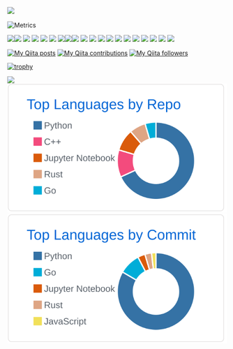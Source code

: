 ![](https://komarev.com/ghpvc/?username=T-Sumida)

![Metrics](https://metrics.lecoq.io/T-Sumida?template=classic&config.timezone=Asia%2FTokyo)



<img src="https://img.shields.io/badge/C Lang-222222.svg?logo=c&style=plastic"><img src="https://img.shields.io/badge/C++-00599C.svg?logo=c%2B%2B&style=plastic"> <img src="https://img.shields.io/badge/Python-f9d64e.svg?logo=python&style=plastic"> <img src="https://img.shields.io/badge/-Go-76E1FE.svg?logo=go&style=plastic"> <img src="https://img.shields.io/badge/Julia-a577bd.svg?logo=julia&style=plastic"> <img src="https://img.shields.io/badge/-Rust-000000.svg?logo=rust&style=plastic"> <img src="https://img.shields.io/badge/MATLAB-0076A8.svg?logo=mathworks&style=plastic"><img src="https://img.shields.io/badge/javascript-3577c4.svg?logo=javascript&style=plastic"><img src="https://img.shields.io/badge/-React-61DAFB.svg?logo=react&style=plastic"> <img src="https://img.shields.io/badge/-Node.js-339933.svg?logo=node.js&style=plastic"> <img src="https://img.shields.io/badge/-FastAPI-7fffd4.svg?logo=fastapi&style=plastic"> <img src="https://img.shields.io/badge/TesorFlow-aa4c00.svg?logo=tensorflow&style=plastic"> <img src="https://img.shields.io/badge/PyTorch-aa381e.svg?logo=pytorch&style=plastic"> <img src="https://img.shields.io/badge/-ONNX-EB1923.svg?logo=onnx&style=plastic"> <img src="https://img.shields.io/badge/OpenCV-FF0000.svg?logo=opencv&style=plastic"> <img src="https://img.shields.io/badge/Raspberry%20Pi-C51A4A.svg?logo=Raspberry%20Pi&style=plastic"> <img src="https://img.shields.io/badge/Amazon%20AWS-232F3E.svg?logo=Amazon%20AWS&style=plastic">  <img src="https://img.shields.io/badge/-Google%20Cloud-AAAAAA.svg?logo=google-cloud&style=plastic">  <img src="https://img.shields.io/badge/Kaggle-21eaff.svg?logo=kaggle&style=plastic">  <img src="https://img.shields.io/badge/-Docker-AAAAAA.svg?logo=docker&style=plastic"> 

[![My Qiita posts](https://qiita-badge.apiapi.app/s/sumita_v09/posts.svg)](http://qiita.com/sumita_v09)
[![My Qiita contributions](https://qiita-badge.apiapi.app/s/sumita_v09/contributions.svg)](http://qiita.com/sumita_v09)
[![My Qiita followers](https://qiita-badge.apiapi.app/s/sumita_v09/followers.svg)](http://qiita.com/sumita_v09)

[![trophy](https://github-profile-trophy.vercel.app/?username=T-Sumida)](https://github.com/ryo-ma/github-profile-trophy)


<a href="https://github.com/anuraghazra/github-readme-stats">
  <img align="left" src="https://github-readme-stats.vercel.app/api?username=T-Sumida&count_private=true&show_icons=true&hide=contribs" />
</a>


[![](https://raw.githubusercontent.com/T-Sumida/T-Sumida/main/profile-summary-card-output/github/1-repos-per-language.svg)](https://github.com/vn7n24fzkq/github-profile-summary-cards) [![](https://raw.githubusercontent.com/T-Sumida/T-Sumida/main/profile-summary-card-output/github/2-most-commit-language.svg)](https://github.com/vn7n24fzkq/github-profile-summary-cards)